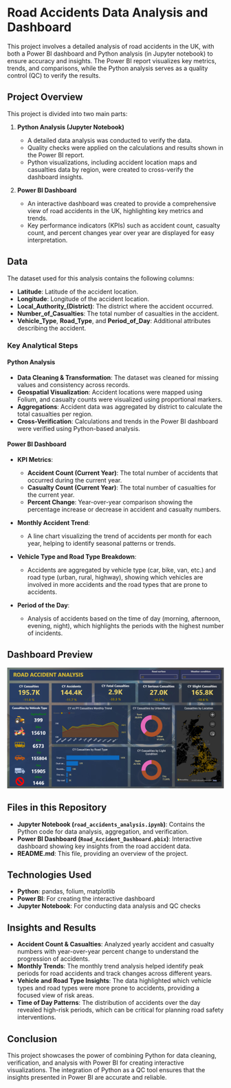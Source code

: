 # Road Accidents Data Analysis and Dashboard

This project involves a detailed analysis of road accidents in the UK, with both a Power BI dashboard and Python analysis (in Jupyter notebook) to ensure accuracy and insights. The Power BI report visualizes key metrics, trends, and comparisons, while the Python analysis serves as a quality control (QC) to verify the results. 

## Project Overview

This project is divided into two main parts:

1. **Python Analysis (Jupyter Notebook)**
   - A detailed data analysis was conducted to verify the data.
   - Quality checks were applied on the calculations and results shown in the Power BI report.
   - Python visualizations, including accident location maps and casualties data by region, were created to cross-verify the dashboard insights.
   
2. **Power BI Dashboard**
   - An interactive dashboard was created to provide a comprehensive view of road accidents in the UK, highlighting key metrics and trends.
   - Key performance indicators (KPIs) such as accident count, casualty count, and percent changes year over year are displayed for easy interpretation.

## Data

The dataset used for this analysis contains the following columns:
- **Latitude**: Latitude of the accident location.
- **Longitude**: Longitude of the accident location.
- **Local_Authority_(District)**: The district where the accident occurred.
- **Number_of_Casualties**: The total number of casualties in the accident.
- **Vehicle_Type**, **Road_Type**, and **Period_of_Day**: Additional attributes describing the accident.

### Key Analytical Steps

#### Python Analysis
- **Data Cleaning & Transformation**: The dataset was cleaned for missing values and consistency across records.
- **Geospatial Visualization**: Accident locations were mapped using Folium, and casualty counts were visualized using proportional markers.
- **Aggregations**: Accident data was aggregated by district to calculate the total casualties per region.
- **Cross-Verification**: Calculations and trends in the Power BI dashboard were verified using Python-based analysis.

#### Power BI Dashboard
- **KPI Metrics**:
  - **Accident Count (Current Year)**: The total number of accidents that occurred during the current year.
  - **Casualty Count (Current Year)**: The total number of casualties for the current year.
  - **Percent Change**: Year-over-year comparison showing the percentage increase or decrease in accident and casualty numbers.

- **Monthly Accident Trend**:
  - A line chart visualizing the trend of accidents per month for each year, helping to identify seasonal patterns or trends.

- **Vehicle Type and Road Type Breakdown**:
  - Accidents are aggregated by vehicle type (car, bike, van, etc.) and road type (urban, rural, highway), showing which vehicles are involved in more accidents and the road types that are prone to accidents.

- **Period of the Day**:
  - Analysis of accidents based on the time of day (morning, afternoon, evening, night), which highlights the periods with the highest number of incidents.
 
## Dashboard Preview  
![Screenshot_Dashboard](https://github.com/chakibbel/UK_road_accident_analysis_dasboard/blob/main/screenshots/screenshot_dashboard.png)

## Files in this Repository

- **Jupyter Notebook (`road_accidents_analysis.ipynb`)**: Contains the Python code for data analysis, aggregation, and verification.
- **Power BI Dashboard (`Road_Accident_Dashboard.pbix`)**: Interactive dashboard showing key insights from the road accident data.
- **README.md**: This file, providing an overview of the project.

## Technologies Used

- **Python**: pandas, folium, matplotlib
- **Power BI**: For creating the interactive dashboard
- **Jupyter Notebook**: For conducting data analysis and QC checks

## Insights and Results

- **Accident Count & Casualties**: Analyzed yearly accident and casualty numbers with year-over-year percent change to understand the progression of accidents.
- **Monthly Trends**: The monthly trend analysis helped identify peak periods for road accidents and track changes across different years.
- **Vehicle and Road Type Insights**: The data highlighted which vehicle types and road types were more prone to accidents, providing a focused view of risk areas.
- **Time of Day Patterns**: The distribution of accidents over the day revealed high-risk periods, which can be critical for planning road safety interventions.

## Conclusion

This project showcases the power of combining Python for data cleaning, verification, and analysis with Power BI for creating interactive visualizations. The integration of Python as a QC tool ensures that the insights presented in Power BI are accurate and reliable.

